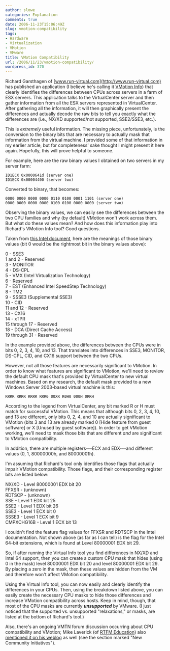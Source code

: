 ```yaml
---
author: slowe
categories: Explanation
comments: true
date: 2006-11-23T15:06:49Z
slug: vmotion-compatibility
tags:
- Hardware
- Virtualization
- VMotion
- VMware
title: VMotion Compatibility
url: /2006/11/23/vmotion-compatibility/
wordpress_id: 370
---
```


Richard Garsthagen of [www.run-virtual.com](http://www.run-virtual.com) has published an application (I believe he's calling it [VMotion Info](http://www.run-virtual.com/?page_id=155)) that clearly identifies the differences between CPUs across servers in a farm of ESX servers. This application talks to the VirtualCenter server and then gather information from all the ESX servers represented in VirtualCenter. After gathering all the information, it will then graphically present the differences and actually decode the raw bits to tell you exactly what the differences are (i.e., NX/XD supported/not supported, SSE2/SSE3, etc.).

This is _extremely_ useful information. The missing piece, unfortunately, is the conversion to the binary bits that are necessary to actually mask that information from the virtual machine. I provided some of that information in my earlier article, but for completeness' sake thought I might present it here again. Hopefully, this will prove helpful to someone.

For example, here are the raw binary values I obtained on two servers in my server farm:

    ID1ECX 0x0000641d (server one)  
    ID1ECX 0x00004400 (server two)

Converted to binary, that becomes:

    0000 0000 0000 0000 0110 0100 0001 1101 (server one)  
    0000 0000 0000 0000 0100 0100 0000 0000 (server two)

Observing the binary values, we can easily see the differences between the two CPU families and why (by default) VMotion won't work across them. But what do these values mean? And how does this information play into Richard's VMotion Info tool? Good questions.

Taken from [this Intel document](http://www.intel.com/design/xeon/applnots/241618.htm), here are the meanings of those binary values (bit 0 would be the rightmost bit in the binary values above):

0 - SSE3  
1 and 2 - Reserved  
3 - MONITOR  
4 - DS-CPL  
5 - VMX (Intel Virtualization Technology)  
6 - Reserved  
7 - EST (Enhanced Intel SpeedStep Technology)  
8 - TM2  
9 - SSSE3 (Supplemental SSE3)  
10 - CID  
11 and 12 - Reserved  
13 - CX16  
14 - xTPR  
15 through 17 - Reserved  
18 - DCA (Direct Cache Access)  
19 through 31 - Reserved

In the example provided above, the differences between the CPUs were in bits 0, 2, 3, 4, 10, and 13.  That translates into differences in SSE3, MONITOR, DS-CPL, CID, and CX16 support between the two CPUs.

However, not all those features are necessarily significant to VMotion. In order to know what features are significant to VMotion, we'll need to review the default CPU mask that's provided by VirtualCenter to new virtual machines. Based on my research, the default mask provided to a new Windows Server 2003-based virtual machine is this:

    RRRR RRRR RRRR RRR0 00XR R0H0 000H 0RRH

According to the legend from VirtualCenter, any bit marked R or H must match for successful VMotion. This means that although bits 0, 2, 3, 4, 10, and 13 are different, only bits 0, 2, 4, and 10 are actually significant to VMotion (bits 3 and 13 are already marked 0 [Hide feature from guest software] or X [Unused by guest software]). In order to get VMotion working, we'll need to mask those bits that are different _and_ are significant to VMotion compatibility.

In addition, there are multiple registers---ECX and EDX---and different values (0, 1, 80000000h, and 80000001h).

I'm assuming that Richard's tool only identifies those flags that actually impair VMotion compatibility. Those flags, and their corresponding register bits are listed below:

NX/XD - Level 80000001 EDX bit 20  
FFXSR - (unknown)  
RDTSCP - (unknown)  
SSE - Level 1 EDX bit 25  
SSE2 - Level 1 EDX bit 26  
SSE3 - Level 1 ECX bit 0  
SSSE3 - Level 1 ECX bit 9  
CMPXCHG16B - Level 1 ECX bit 13

I couldn't find the feature flag values for FFXSR and RDTSCP in the Intel documentation. Not shown above (as far as I can tell) is the flag for the Intel 64-bit extensions, which is found at Level 80000001 EDX bit 29.

So, if after running the Virtual Info tool you find differences in NX/XD and Intel 64 support, then you can create a custom CPU mask that hides (using 0 in the mask) level 80000001 EDX bit 20 and level 80000001 EDX bit 29. By placing a zero in the mask, then these values are hidden from the VM and therefore won't affect VMotion compatibility.

Using the Virtual Info tool, you can now easily and clearly identify the differences in your CPUs. Then, using the breakdown listed above, you can easily create the necessary CPU masks to hide those differences and increase VMotion compatibility across hosts. Keep in mind, though, that most of the CPU masks are currently **_unsupported_** by VMware. (I just noticed that the supported vs. unsupported "relaxations," or masks, are listed at the bottom of Richard's tool.)

Also, there's an ongoing VMTN forum discussion occurring about CPU compatibility and VMotion; Mike Laverick (of [RTFM Education](http://www.rtfm-ed.co.uk/)) also [mentioned it on his weblog](http://www.rtfm-ed.co.uk/?p=314) as well (see the section marked "New Community Initiatives").
